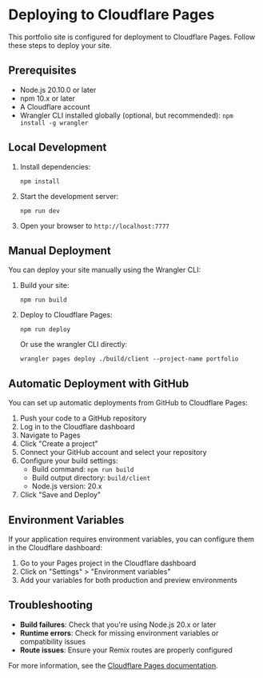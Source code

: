 # Deploying to Cloudflare Pages

This portfolio site is configured for deployment to Cloudflare Pages. Follow these steps to deploy your site.

## Prerequisites

- Node.js 20.10.0 or later
- npm 10.x or later
- A Cloudflare account
- Wrangler CLI installed globally (optional, but recommended): `npm install -g wrangler`

## Local Development

1. Install dependencies:
   ```
   npm install
   ```

2. Start the development server:
   ```
   npm run dev
   ```

3. Open your browser to `http://localhost:7777`

## Manual Deployment

You can deploy your site manually using the Wrangler CLI:

1. Build your site:
   ```
   npm run build
   ```

2. Deploy to Cloudflare Pages:
   ```
   npm run deploy
   ```

   Or use the wrangler CLI directly:
   ```
   wrangler pages deploy ./build/client --project-name portfolio
   ```

## Automatic Deployment with GitHub

You can set up automatic deployments from GitHub to Cloudflare Pages:

1. Push your code to a GitHub repository
2. Log in to the Cloudflare dashboard
3. Navigate to Pages
4. Click "Create a project"
5. Connect your GitHub account and select your repository
6. Configure your build settings:
   - Build command: `npm run build`
   - Build output directory: `build/client`
   - Node.js version: 20.x
7. Click "Save and Deploy"

## Environment Variables

If your application requires environment variables, you can configure them in the Cloudflare dashboard:

1. Go to your Pages project in the Cloudflare dashboard
2. Click on "Settings" > "Environment variables"
3. Add your variables for both production and preview environments

## Troubleshooting

- **Build failures**: Check that you're using Node.js 20.x or later
- **Runtime errors**: Check for missing environment variables or compatibility issues
- **Route issues**: Ensure your Remix routes are properly configured

For more information, see the [Cloudflare Pages documentation](https://developers.cloudflare.com/pages/). 